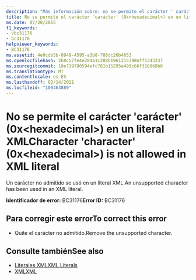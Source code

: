 ```yaml
---
description: "Más información sobre: no se permite el carácter ' carácter ' (0x <hexadecimal> ) en un literal XML"
title: No se permite el carácter 'carácter' (0x<hexadecimal>) en un literal XML
ms.date: 07/20/2015
f1_keywords:
- vbc31176
- bc31176
helpviewer_keywords:
- BC31176
ms.assetid: 4e0cdb5b-8949-4595-a3b8-788dc26b4653
ms.openlocfilehash: 2b8c57fe4e284a1c288b1961215398eff1343337
ms.sourcegitcommit: 10e719780594efc781b15295e499c66f316068b8
ms.translationtype: MT
ms.contentlocale: es-ES
ms.lasthandoff: 02/14/2021
ms.locfileid: "100463889"
---
```

# <a name="character-character-0xhexadecimal-is-not-allowed-in-xml-literal"></a><span data-ttu-id="93980-103">No se permite el carácter 'carácter' (0x\<hexadecimal>) en un literal XML</span><span class="sxs-lookup"><span data-stu-id="93980-103">Character 'character' (0x\<hexadecimal>) is not allowed in XML literal</span></span>

<span data-ttu-id="93980-104">Un carácter no admitido se usó en un literal XML.</span><span class="sxs-lookup"><span data-stu-id="93980-104">An unsupported character has been used in an XML literal.</span></span>  
  
 <span data-ttu-id="93980-105">**Identificador de error:** BC31176</span><span class="sxs-lookup"><span data-stu-id="93980-105">**Error ID:** BC31176</span></span>  
  
## <a name="to-correct-this-error"></a><span data-ttu-id="93980-106">Para corregir este error</span><span class="sxs-lookup"><span data-stu-id="93980-106">To correct this error</span></span>  
  
- <span data-ttu-id="93980-107">Quite el carácter no admitido.</span><span class="sxs-lookup"><span data-stu-id="93980-107">Remove the unsupported character.</span></span>  
  
## <a name="see-also"></a><span data-ttu-id="93980-108">Consulte también</span><span class="sxs-lookup"><span data-stu-id="93980-108">See also</span></span>

- [<span data-ttu-id="93980-109">Literales XML</span><span class="sxs-lookup"><span data-stu-id="93980-109">XML Literals</span></span>](../language-reference/xml-literals/index.md)
- [<span data-ttu-id="93980-110">XML</span><span class="sxs-lookup"><span data-stu-id="93980-110">XML</span></span>](../programming-guide/language-features/xml/index.md)
